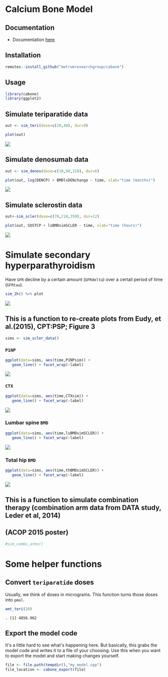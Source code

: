 Calcium Bone Model
==================

Documentation
-------------

-   Documentation [here](vignettes/modeldoc.Rmd)

Installation
------------

``` r
remotes::install_github("metrumresearchgroup/cabone")
```

Usage
-----

``` r
library(cabone)
library(ggplot2)
```

Simulate teriparatide data
--------------------------

``` r
out <- sim_teri(dose=c(20,40), dur=9)

plot(out)
```

![](inst/img/README-unnamed-chunk-4-1.png)

Simulate denosumab data
-----------------------

``` r
out <- sim_denos(dose=c(10,60,210), dur=6)

plot(out, log(DENCP) + BMDlsDENchange ~ time, xlab="time (months)")
```

![](inst/img/README-unnamed-chunk-5-1.png)

Simulate sclerostin data
------------------------

``` r
out<-sim_scler(dose=c(70,210,350), dur=12)

plot(out, SOSTCP + lsBMDsimSCLER ~ time, xlab="time (hours)")
```

![](inst/img/README-unnamed-chunk-6-1.png)

Simulate secondary hyperparathyroidism
======================================

Have `GFR` decline by a certain amount (`GFRdelta`) over a certail period of time (`GFRtau`).

``` r
sim_2h() %>% plot
```

![](inst/img/README-unnamed-chunk-7-1.png)

This is a function to re-create plots from Eudy, et al.(2015), CPT:PSP; Figure 3
--------------------------------------------------------------------------------

``` r
sims <- sim_scler_data()
```

### `P1NP`

``` r
ggplot(data=sims, aes(time,P1NPsim)) + 
   geom_line() + facet_wrap(~label)
```

![](inst/img/README-unnamed-chunk-9-1.png)

### `CTX`

``` r
ggplot(data=sims, aes(time,CTXsim)) + 
   geom_line() + facet_wrap(~label)
```

![](inst/img/README-unnamed-chunk-10-1.png)

### Lumbar spine `BMD`

``` r
ggplot(data=sims, aes(time,lsBMDsimSCLER)) + 
   geom_line() + facet_wrap(~label)
```

![](inst/img/README-unnamed-chunk-11-1.png)

### Total hip `BMD`

``` r
ggplot(data=sims, aes(time,thBMDsimSCLER)) + 
   geom_line() + facet_wrap(~label)
```

![](inst/img/README-unnamed-chunk-12-1.png)

This is a function to simulate combination therapy (combination arm data from DATA study, Leder et al, 2014)
------------------------------------------------------------------------------------------------------------

(ACOP 2015 poster)
------------------

``` r
#sim_combo_arms()
```

Some helper functions
=====================

Convert `teriparatide` doses
----------------------------

Usually, we think of doses in micrograms. This function turns those doses into `pmol`.

``` r
amt_teri(20)
```

    . [1] 4856.962

Export the model code
---------------------

It's a little hard to see what's happening here. But basically, this grabs the model code and writes it to a file of your choosing. Use this when you want to export the model and start making changes yourself.

``` r
file <- file.path(tempdir(),"my_model.cpp")
file_location <- cabone_export(file)
```
